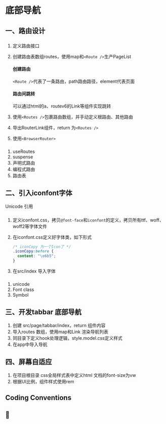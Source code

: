 # 底部导航



## 一、路由设计

### #

1. 定义路由接口
2. 创建路由表数组routes，使用map和`<Route />`生产PageList

   #### 创建路由

   `<Route />`代表了一条路由，path路由路径，element代表页面

   

   #### 路由间跳转

   可以通过html的a、routev6的Link等组件实现跳转

3. 使用`<Routes />`包裹路由数组，并手动定义根路由、其他路由
4. 导出RouterLink组件，return 为`<Routes />`
5. 使用`<BrowserRouter>`



### #

1. useRoutes
2. suspense
3. 声明式路由
4. 编程式路由
5. 路由表



## 二、引入iconfont字体

Unicode 引用

### #

1. 定义iconfont.css，拷贝`@font-face`和`iconfont`的定义，拷贝所有ttf、woff、woff2等字体文件

2. 在iconfont.css定义好字体类，如下形式

   ~~~css
   /* iconCopy 为一个Icon了 */
   .iconCopy:before {
     content: "\e6b5";
   }
   ~~~

3. 在src/index 导入字体



### #

1. unicode
2. Font class
3. Symbol





## 三、开发tabbar 底部导航

1. 创建 src/page/tabbar/index，return 组件内容
2. 导入routes 数组，使用map和Link 渲染导航列表
3. 同目录下定义hook处理逻辑，style.model.css定义样式
4. 在app中导入导航



## 四、屏幕自适应

1. 在项目根目录 css全局样式表中定义html 文档的font-size为vw
2. 根据UI比例，组件样式使用rem



## Coding Conventions



## 🔧
